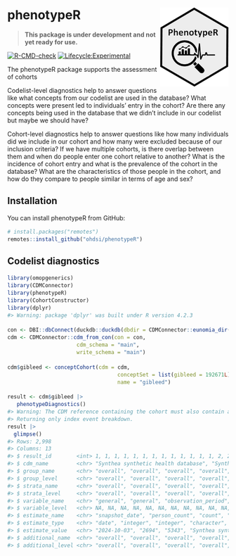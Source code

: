 
<!-- README.md is generated from README.Rmd. Please edit that file -->

# phenotypeR <img src="man/figures/logo.png" align="right" height="180"/>

<!-- badges: start -->

> **This package is under development and not yet ready for use.**

[![R-CMD-check](https://github.com/ohdsi/phenotypeR/actions/workflows/R-CMD-check.yaml/badge.svg)](https://github.com/ohdsi/phenotypeR/actions/workflows/R-CMD-check.yaml)
[![Lifecycle:Experimental](https://img.shields.io/badge/Lifecycle-Experimental-339999)](https://lifecycle.r-lib.org/articles/stages.html#experimental)

<!-- badges: end -->

The phenotypeR package supports the assessment of cohorts

Codelist-level diagnostics help to answer questions like what concepts
from our codelist are used in the database? What concepts were present
led to individuals’ entry in the cohort? Are there any concepts being
used in the database that we didn’t include in our codelist but maybe we
should have?

Cohort-level diagnostics help to answer questions like how many
individuals did we include in our cohort and how many were excluded
because of our inclusion criteria? If we have multiple cohorts, is there
overlap between them and when do people enter one cohort relative to
another? What is the incidence of cohort entry and what is the
prevalence of the cohort in the database? What are the characteristics
of those people in the cohort, and how do they compare to people similar
in terms of age and sex?

## Installation

You can install phenotypeR from GitHub:

``` r
# install.packages("remotes")
remotes::install_github("ohdsi/phenotypeR")
```

## Codelist diagnostics

``` r
library(omopgenerics)
library(CDMConnector)
library(phenotypeR)
library(CohortConstructor)
library(dplyr)
#> Warning: package 'dplyr' was built under R version 4.2.3

con <- DBI::dbConnect(duckdb::duckdb(dbdir = CDMConnector::eunomia_dir()))
cdm <- CDMConnector::cdm_from_con(con = con,
                      cdm_schema = "main",
                      write_schema = "main")

cdm$gibleed <- conceptCohort(cdm = cdm,
                                   conceptSet = list(gibleed = 192671L),
                                   name = "gibleed")

result <- cdm$gibleed |>
   phenotypeDiagnostics()
#> Warning: The CDM reference containing the cohort must also contain achilles tables.
#> Returning only index event breakdown.
result |> 
  glimpse()
#> Rows: 2,998
#> Columns: 13
#> $ result_id        <int> 1, 1, 1, 1, 1, 1, 1, 1, 1, 1, 1, 1, 1, 2, 2, 2, 2, 3,…
#> $ cdm_name         <chr> "Synthea synthetic health database", "Synthea synthet…
#> $ group_name       <chr> "overall", "overall", "overall", "overall", "overall"…
#> $ group_level      <chr> "overall", "overall", "overall", "overall", "overall"…
#> $ strata_name      <chr> "overall", "overall", "overall", "overall", "overall"…
#> $ strata_level     <chr> "overall", "overall", "overall", "overall", "overall"…
#> $ variable_name    <chr> "general", "general", "observation_period", "cdm", "g…
#> $ variable_level   <chr> NA, NA, NA, NA, NA, NA, NA, NA, NA, NA, NA, NA, NA, N…
#> $ estimate_name    <chr> "snapshot_date", "person_count", "count", "source_nam…
#> $ estimate_type    <chr> "date", "integer", "integer", "character", "character…
#> $ estimate_value   <chr> "2024-10-03", "2694", "5343", "Synthea synthetic heal…
#> $ additional_name  <chr> "overall", "overall", "overall", "overall", "overall"…
#> $ additional_level <chr> "overall", "overall", "overall", "overall", "overall"…
```

